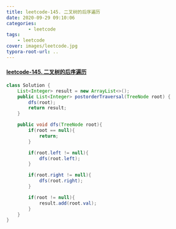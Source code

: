 ```yaml
---
title: leetcode-145. 二叉树的后序遍历
date: 2020-09-29 09:10:06
categories: 
		- leetcode
tags: 
	- leetcode
cover: images/leetcode.jpg
typora-root-url: ..
---
```


#### [leetcode-145. 二叉树的后序遍历](https://leetcode-cn.com/problems/binary-tree-postorder-traversal/)

```java
class Solution {
    List<Integer> result = new ArrayList<>();
    public List<Integer> postorderTraversal(TreeNode root) {
        dfs(root);
        return result;
    }

    public void dfs(TreeNode root){
        if(root == null){
            return;
        }

        if(root.left != null){
            dfs(root.left);
        }

        if(root.right != null){
            dfs(root.right);
        }

        if(root != null){
            result.add(root.val);
        }
    }
}
```